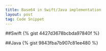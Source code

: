 ```yaml
---
title: Base64 in Swift/Java implementation
layout: post
tag: Code Snippet
---
```


##Swift
{% gist 4427d3678bcbda97840f %}

##Java
{% gist 9843fba7b907c81ee480 %}